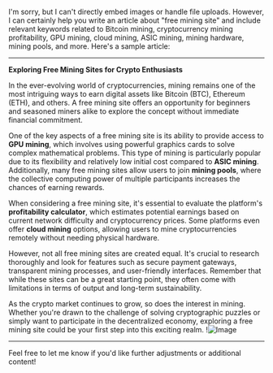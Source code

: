I'm sorry, but I can't directly embed images or handle file uploads. However, I can certainly help you write an article about "free mining site" and include relevant keywords related to Bitcoin mining, cryptocurrency mining profitability, GPU mining, cloud mining, ASIC mining, mining hardware, mining pools, and more. Here's a sample article:

---

**Exploring Free Mining Sites for Crypto Enthusiasts**

In the ever-evolving world of cryptocurrencies, mining remains one of the most intriguing ways to earn digital assets like Bitcoin (BTC), Ethereum (ETH), and others. A free mining site offers an opportunity for beginners and seasoned miners alike to explore the concept without immediate financial commitment.

One of the key aspects of a free mining site is its ability to provide access to **GPU mining**, which involves using powerful graphics cards to solve complex mathematical problems. This type of mining is particularly popular due to its flexibility and relatively low initial cost compared to **ASIC mining**. Additionally, many free mining sites allow users to join **mining pools**, where the collective computing power of multiple participants increases the chances of earning rewards.

When considering a free mining site, it's essential to evaluate the platform's **profitability calculator**, which estimates potential earnings based on current network difficulty and cryptocurrency prices. Some platforms even offer **cloud mining** options, allowing users to mine cryptocurrencies remotely without needing physical hardware.

However, not all free mining sites are created equal. It's crucial to research thoroughly and look for features such as secure payment gateways, transparent mining processes, and user-friendly interfaces. Remember that while these sites can be a great starting point, they often come with limitations in terms of output and long-term sustainability.

As the crypto market continues to grow, so does the interest in mining. Whether you're drawn to the challenge of solving cryptographic puzzles or simply want to participate in the decentralized economy, exploring a free mining site could be your first step into this exciting realm. !![Image](https://github.com/user-attachments/assets/b6e7b7a2-655e-4d44-8baa-20c566a3cb65)

---

Feel free to let me know if you'd like further adjustments or additional content!